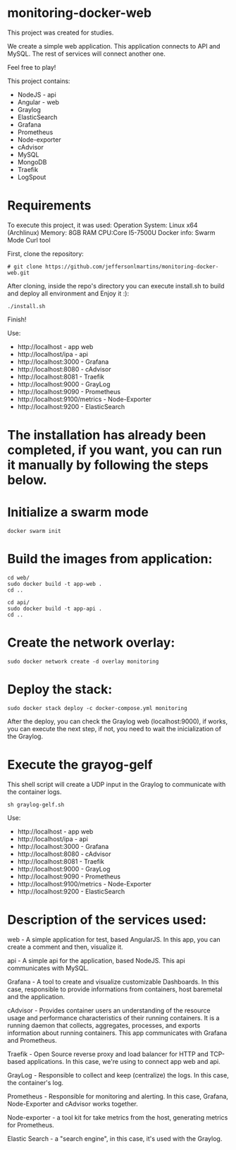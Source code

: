 # monitoring-docker-web
This project was created for studies.

We create a simple web application.
This application connects to API and MySQL.
The rest of services will connect another one.

Feel free to play!

This project contains:
- NodeJS - api
- Angular - web
- Graylog
- ElasticSearch
- Grafana
- Prometheus
- Node-exporter
- cAdvisor
- MySQL
- MongoDB
- Traefik
- LogSpout

# Requirements
To execute this project, it was used:
Operation System: Linux x64 (Archlinux)
Memory: 8GB RAM
CPU:Core I5-7500U
Docker info: Swarm Mode
Curl tool

First, clone the repository:
```
# git clone https://github.com/jeffersonlmartins/monitoring-docker-web.git
```

After cloning, inside the repo's directory you can execute install.sh to build and deploy all environment and Enjoy it :):
```
./install.sh
```
Finish!

Use:
- http://localhost  - app web
- http://localhost/ipa - api
- http://localhost:3000 - Grafana
- http://localhost:8080 - cAdvisor
- http://localhost:8081 - Traefik
- http://localhost:9000 - GrayLog
- http://localhost:9090 - Prometheus
- http://localhost:9100/metrics - Node-Exporter
- http://localhost:9200 - ElasticSearch

# The installation has already been completed, if you want, you can run it manually by following the steps below.





# Initialize a swarm mode

```
docker swarm init
```

# Build the images from application:

```
cd web/
sudo docker build -t app-web .
cd ..
```

```
cd api/
sudo docker build -t app-api .
cd ..
```

# Create the network overlay:
```
sudo docker network create -d overlay monitoring
```

# Deploy the stack:
```
sudo docker stack deploy -c docker-compose.yml monitoring
```

After the deploy, you can check the Graylog web (localhost:9000), if works, you can execute the next step, if not, you need to wait the inicialization of the Graylog.

# Execute the grayog-gelf

This shell script will create a UDP input in the Graylog to communicate with the container logs.
```
sh graylog-gelf.sh
```

Use:
- http://localhost  - app web
- http://localhost/ipa - api
- http://localhost:3000 - Grafana
- http://localhost:8080 - cAdvisor
- http://localhost:8081 - Traefik
- http://localhost:9000 - GrayLog
- http://localhost:9090 - Prometheus
- http://localhost:9100/metrics - Node-Exporter
- http://localhost:9200 - ElasticSearch


# Description of the services used:

web - A simple application for test, based AngularJS. In this app, you can create a comment and then, visualize it.

api - A simple api for the application, based NodeJS. This api communicates with MySQL.

Grafana - A tool to create and visualize customizable Dashboards. In this case, responsible to provide informations from containers, host baremetal and the application.

cAdvisor - Provides container users an understanding of the resource usage and performance characteristics of their running containers. It is a running daemon that collects, aggregates, processes, and exports information about running containers. This app communicates with Grafana and Prometheus.

Traefik - Open Source reverse proxy and load balancer for HTTP and TCP-based applications. In this case, we're using to connect app web and api.

GrayLog - Responsible to collect and keep (centralize) the logs. In this case, the container's log.

Prometheus - Responsible for monitoring and alerting. In this case, Grafana, Node-Exporter and cAdvisor works together.

Node-exporter - a tool kit for take metrics from the host, generating metrics for Prometheus.

Elastic Search - a "search engine", in this case, it's used with the Graylog.